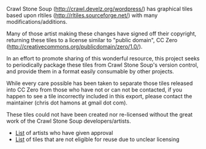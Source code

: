 Crawl Stone Soup (http://crawl.develz.org/wordpress/) has graphical tiles based upon rltiles (http://rltiles.sourceforge.net/) with many modifications/additions.

Many of those artist making these changes have signed off their copyright, returning these tiles to a license similar to "public domain", CC Zero (http://creativecommons.org/publicdomain/zero/1.0/).

In an effort to promote sharing of this wonderful resource, this project seeks to periodically package these tiles from Crawl Stone Soup's version control, and provide them in a format easily consumable by other projects.

While every care possible has been taken to separate those tiles released into CC Zero from those who have not or can not be contacted, if you happen to see a tile incorrectly included in this export, please contact the maintainer (chris dot hamons at gmail dot com).

These tiles could not have been created nor re-licensed without the great work of the Crawl Stone Soup developers/artists.

- [List](ARTISTS.md) of artists who have given approval
- [List](TILES_UNDER_UNKNOWN_LICENSE.md) of tiles that are not eligible for reuse due to unclear licensing
